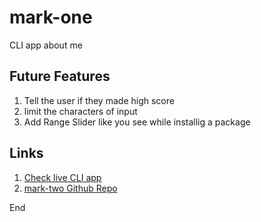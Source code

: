 # mark-one
CLI app about me
## Future Features 
1. Tell the user if they made high score
2. limit the characters of input 
3. Add Range Slider like you see while installig a package
## Links 
1. [Check live CLI app](https://replit.com/@ajitpsakri/mark-one#index.js?embed=1&output=1)
2. [mark-two Github Repo](https://github.com/ajitpsakri/mark-two)


End